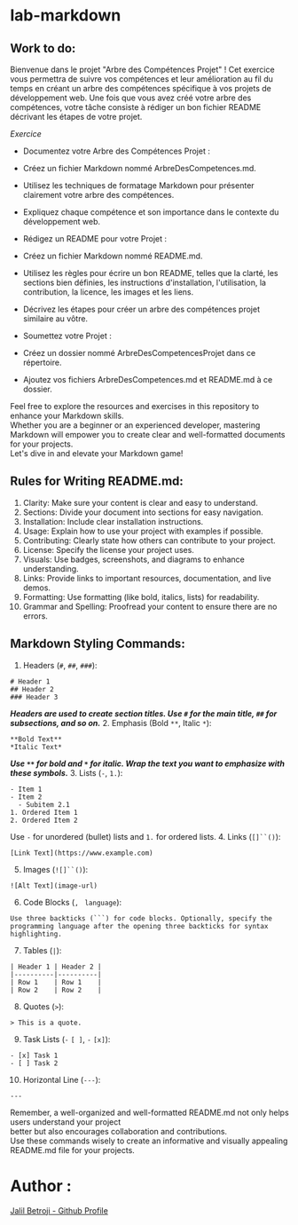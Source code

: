 # lab-markdown
## Work to do: 
Bienvenue dans le projet "Arbre des Compétences Projet" ! Cet exercice vous permettra de suivre vos compétences et leur amélioration au fil du temps en créant un arbre des compétences spécifique à vos projets de développement web. Une fois que vous avez créé votre arbre des compétences, votre tâche consiste à rédiger un bon fichier README décrivant les étapes de votre projet.

*Exercice*
- Documentez votre Arbre des Compétences Projet :

 - Créez un fichier Markdown nommé ArbreDesCompetences.md.
 - Utilisez les techniques de formatage Markdown pour présenter clairement votre arbre des compétences.
 - Expliquez chaque compétence et son importance dans le contexte du développement web.
- Rédigez un README pour votre Projet :

 - Créez un fichier Markdown nommé README.md.
 - Utilisez les règles pour écrire un bon README, telles que la clarté, les sections bien définies, les instructions d'installation, l'utilisation, la contribution, la licence, les images et les liens.
 - Décrivez les étapes pour créer un arbre des compétences projet similaire au vôtre.
- Soumettez votre Projet :

 - Créez un dossier nommé ArbreDesCompetencesProjet dans ce répertoire.
 - Ajoutez vos fichiers ArbreDesCompetences.md et README.md à ce dossier.


Feel free to explore the resources and exercises in this repository to enhance your Markdown skills.<br> Whether you are a beginner or an experienced developer, mastering Markdown will empower you to create clear and well-formatted documents for your projects.<br> Let's dive in and elevate your Markdown game!<br>

## Rules for Writing README.md:
1. Clarity: Make sure your content is clear and easy to understand.
2. Sections: Divide your document into sections for easy navigation.
3. Installation: Include clear installation instructions.
4. Usage: Explain how to use your project with examples if possible.
5. Contributing: Clearly state how others can contribute to your project.
6. License: Specify the license your project uses.
7. Visuals: Use badges, screenshots, and diagrams to enhance understanding.
8. Links: Provide links to important resources, documentation, and live demos.
9. Formatting: Use formatting (like bold, italics, lists) for readability.
10. Grammar and Spelling: Proofread your content to ensure there are no errors.
## Markdown Styling Commands:
1. Headers (`#`, `##`, `###`):
```
# Header 1
## Header 2
### Header 3
```
***Headers are used to create section titles. Use `#` for the main title, `##` for subsections, and so on.***
2. Emphasis (Bold `**`, Italic `*`):

```
**Bold Text**
*Italic Text*
```
***Use `**` for bold and `*` for italic. Wrap the text you want to emphasize with these symbols.***
3. Lists (`-`, `1.`):

```
- Item 1
- Item 2
  - Subitem 2.1
1. Ordered Item 1
2. Ordered Item 2
```
Use `-` for unordered (bullet) lists and `1.` for ordered lists.
4. Links (`[]``()`):
```
[Link Text](https://www.example.com)
```

5. Images (`![]``()`):
```
![Alt Text](image-url)
```
6. Code Blocks (`,` ` language`):
```
Use three backticks (```) for code blocks. Optionally, specify the programming language after the opening three backticks for syntax highlighting.

```

7. Tables (`|`):
```
| Header 1 | Header 2 |
|----------|----------|
| Row 1    | Row 1    |
| Row 2    | Row 2    |
```
8. Quotes  (`>`):
```
> This is a quote.
```
9. Task Lists (`-` `[ ]`, `-` `[x]`):
```
- [x] Task 1
- [ ] Task 2
```

10. Horizontal Line (`---`):
```
---
```
Remember, a well-organized and well-formatted README.md not only helps users understand your project<br> better but also encourages collaboration and contributions.<br> Use these commands wisely to create an informative and visually appealing README.md file for your projects.
# Author :
[Jalil Betroji - Github Profile](https://github.com/Jalil-Betroji)
